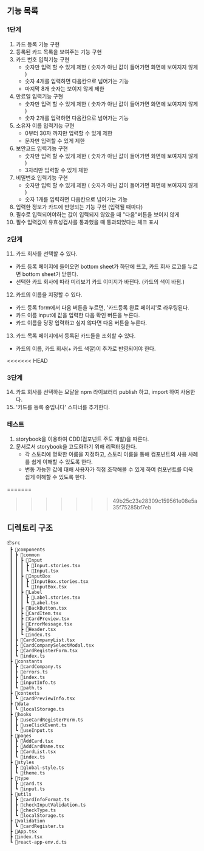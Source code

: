 ## 기능 목록

### 1단계

1. 카드 등록 기능 구현
2. 등록된 카드 목록을 보여주는 기능 구현
3. 카드 번호 입력기능 구현
   - 숫자만 입력 할 수 있게 제한 ( 숫자가 아닌 값이 들어가면 화면에 보여지지 않게 )
   - 숫자 4개를 입력하면 다음칸으로 넘어가는 기능
   - 마지막 8개 숫자는 보이지 않게 제한
4. 만료일 입력기능 구현
   - 숫자만 입력 할 수 있게 제한 ( 숫자가 아닌 값이 들어가면 화면에 보여지지 않게 )
   - 숫자 2개를 입력하면 다음칸으로 넘어가는 기능
5. 소유자 이름 입력기능 구현
   - 0부터 30자 까지만 입력할 수 있게 제한
   - 문자만 입력할 수 있게 제한
6. 보안코드 입력기능 구현
   - 숫자만 입력 할 수 있게 제한 ( 숫자가 아닌 값이 들어가면 화면에 보여지지 않게 )
   - 3자리만 입력할 수 있게 제한
7. 비밀번호 입력기능 구현
   - 숫자만 입력 할 수 있게 제한 ( 숫자가 아닌 값이 들어가면 화면에 보여지지 않게 )
   - 숫자 1개를 입력하면 다음칸으로 넘어가는 기능
8. 입력한 정보가 카드에 반영되는 기능 구현 (입력될 때마다)
9. 필수로 입력되어야하는 값이 입력되지 않았을 때 "다음"버튼을 보이지 않게
10. 필수 입력값이 유효성겁사를 통과했을 때 통과되었다는 체크 표시

### 2단계

11. 카드 회사를 선택할 수 있다.

- 카드 등록 페이지에 들어오면 bottom sheet가 하단에 뜨고, 카드 회사 로고를 누르면 bottom sheet가 닫힌다.
- 선택한 카드 회사에 따라 미리보기 카드 이미지가 바뀐다. (카드의 색이 바뀜.)

12. 카드의 이름을 지정할 수 있다.

- 카드 등록 form에서 다음 버튼을 누르면, '카드등록 완료 페이지'로 라우팅된다.
- 카드 이름 input에 값을 입력한 다음 확인 버튼을 누른다.
- 카드 이름을 당장 입력하고 싶지 않다면 다음 버튼을 누른다.

13. 카드 목록 페이지에서 등록된 카드들을 조회할 수 있다.

- 카드의 이름, 카드 회사(+ 카드 색깔)이 추가로 반영되어야 한다.

<<<<<<< HEAD
### 3단계

14. 카드 회사를 선택하는 모달을 npm 라이브러리 publish 하고, import 하여 사용한다.
15. '카드를 등록 중입니다' 스피너를 추가한다.

### 테스트

1. storybook을 이용하여 CDD(컴포넌트 주도 개발)을 따른다.
2. 문서로서 storybook을 고도화하기 위해 리팩터링한다.
   - 각 스토리에 명확한 이름을 지정하고, 스토리 이름을 통해 컴포넌트의 사용 사례를 쉽게 이해할 수 있도록 한다.
   - 변동 가능한 값에 대해 사용자가 직접 조작해볼 수 있게 하여 컴포넌트를 더욱 쉽게 이해할 수 있도록 한다.

=======
>>>>>>> 49b25c23e28309c159561e08e5a35f75285bf7eb
## 디렉토리 구조

```
📦src
 ┣ 📂components
 ┃ ┣ 📂common
 ┃ ┃ ┣ 📂Input
 ┃ ┃ ┃ ┣ 📜Input.stories.tsx
 ┃ ┃ ┃ ┗ 📜Input.tsx
 ┃ ┃ ┣ 📂InputBox
 ┃ ┃ ┃ ┣ 📜InputBox.stories.tsx
 ┃ ┃ ┃ ┗ 📜InputBox.tsx
 ┃ ┃ ┣ 📂Label
 ┃ ┃ ┃ ┣ 📜Label.stories.tsx
 ┃ ┃ ┃ ┗ 📜Label.tsx
 ┃ ┃ ┣ 📜BackButton.tsx
 ┃ ┃ ┣ 📜CardItem.tsx
 ┃ ┃ ┣ 📜CardPreview.tsx
 ┃ ┃ ┣ 📜ErrorMessage.tsx
 ┃ ┃ ┣ 📜Header.tsx
 ┃ ┃ ┗ 📜index.ts
 ┃ ┣ 📜CardCompanyList.tsx
 ┃ ┣ 📜CardCompanySelectModal.tsx
 ┃ ┣ 📜CardRegisterForm.tsx
 ┃ ┗ 📜index.ts
 ┣ 📂constants
 ┃ ┣ 📜cardCompany.ts
 ┃ ┣ 📜errors.ts
 ┃ ┣ 📜index.ts
 ┃ ┣ 📜inputInfo.ts
 ┃ ┗ 📜path.ts
 ┣ 📂contexts
 ┃ ┗ 📜cardPreviewInfo.tsx
 ┣ 📂data
 ┃ ┗ 📜localStorage.ts
 ┣ 📂hooks
 ┃ ┣ 📜useCardRegisterForm.ts
 ┃ ┣ 📜useClickEvent.ts
 ┃ ┗ 📜useInput.ts
 ┣ 📂pages
 ┃ ┣ 📜AddCard.tsx
 ┃ ┣ 📜AddCardName.tsx
 ┃ ┣ 📜CardList.tsx
 ┃ ┗ 📜index.ts
 ┣ 📂styles
 ┃ ┣ 📜global-style.ts
 ┃ ┗ 📜theme.ts
 ┣ 📂type
 ┃ ┣ 📜card.ts
 ┃ ┗ 📜input.ts
 ┣ 📂utils
 ┃ ┣ 📜cardInfoFormat.ts
 ┃ ┣ 📜checkInputValidation.ts
 ┃ ┣ 📜checkType.ts
 ┃ ┗ 📜localStorage.ts
 ┣ 📂validation
 ┃ ┗ 📜cardRegister.ts
 ┣ 📜App.tsx
 ┣ 📜index.tsx
 ┗ 📜react-app-env.d.ts
```
